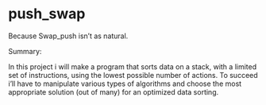 # push_swap
Because Swap_push isn’t as natural.

Summary:

In this project i will make a program that sorts data on a stack, with a limited set of instructions, using
the lowest possible number of actions. To succeed i’ll have to manipulate various
types of algorithms and choose the most appropriate solution (out of many) for an
optimized data sorting.
